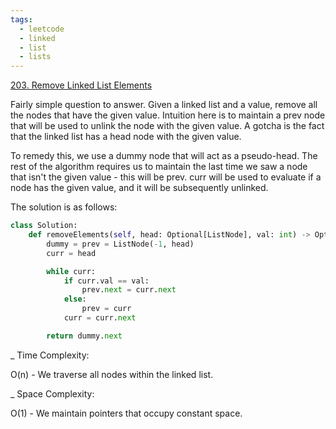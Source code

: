 ```yaml
---
tags:
  - leetcode
  - linked
  - list
  - lists
---
```


<a href="https://leetcode.com/problems/remove-linked-list-elements/">
203. Remove Linked List Elements</a>

Fairly simple question to answer. Given a linked list and a value, remove all
the nodes that have the given value. Intuition here is to maintain a prev node
that will be used to unlink the node with the given value. A gotcha is the fact
that the linked list has a head node with the given value.

To remedy this, we use a dummy node that will act as a pseudo-head. The rest of
the algorithm requires us to maintain the last time we saw a node that isn't the
given value - this will be prev. curr will be used to evaluate if a node has the
given value, and it will be subsequently unlinked.

The solution is as follows:

```python
class Solution:
    def removeElements(self, head: Optional[ListNode], val: int) -> Optional[ListNode]:
        dummy = prev = ListNode(-1, head)
        curr = head

        while curr:
            if curr.val == val:
                prev.next = curr.next
            else:
                prev = curr
            curr = curr.next

        return dummy.next
```

\_ Time Complexity:

O(n) - We traverse all nodes within the linked list.

\_ Space Complexity:

O(1) - We maintain pointers that occupy constant space.
